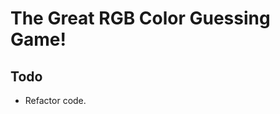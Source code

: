 # The Great RGB Color Guessing Game!

[Demo]: https://codepen.io/joshmakar/project/editor/ZRoqwE

## Todo
* Refactor code.